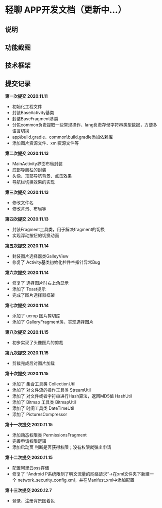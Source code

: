 # 轻聊 APP开发文档（更新中...）

## 说明

## 功能截图

## 技术框架

## 提交记录
**第一次提交 2020.11.11**
- 初始化工程文件
- 封装BaseActivity基类
- 封装BaseFragment基类
- 分包common负责提取一些常规操作、lang负责存储字符串类型数据，方便多语言切换
- app\build.gradle、common\build.gradle添加依赖库
- 添加图片资源文件、xml资源文件等

**第二次提交 2020.11.13**
- MainActivity界面布局封装
- 底部导航栏的封装
- 头像、顶部导航背景、点击效果
- 导航栏切换效果的实现

**第三次提交 2020.11.13**
- 修改文件名
- 修改背景、布局等

**第四次提交 2020.11.13**
- 封装Fragment工具类，用于解决fragment的切换
- 实现浮动按钮的切换动画

**第五次提交 2020.11.14**
- 封装图片选择器类GalleyView
- 修复了 Activity基类初始化控件空指针异常Bug

**第六次提交 2020.11.14**
- 修复了 选择图片时右上角显示
- 添加了 Toast提示
- 完成了图片选择器框架

**第七次提交 2020.11.14**
- 添加了 ucrop 图片剪切库
- 添加了 GalleryFragment类，实现选择图片

**第八次提交 2020.11.15**
- 初步实现了头像图片的剪裁

**第九次提交 2020.11.15**
- 剪裁完成后对图片加载

**第十次提交 2020.11.15**
- 添加了 集合工具类 CollectionUtil
- 添加了 对文件流的操作工具类 StreamUtil
- 添加了 对文件或者字符串进行Hash算法，返回MD5值 HashUtil
- 添加了 Bitmap 工具类 BitmapUtil
- 添加了 时间工具类 DateTimeUtil
- 添加了 PicturesCompressor

**第十一次提交 2020.11.15**
- 添加动态权限类 PermissionsFragment
- 完善申请权限逻辑
- 添加启动页 判断是否获得权限；没有权限就弹出申请

**第十二次提交 2020.11.15**
- 配置阿里云oss存储
- 修复了 “Android P系统限制了明文流量的网络请求”->在xml文件夹下新建一个 network_security_config.xml，并在Manifest.xml中添加配置

**第十三次提交 2020.12.7**
- 登录、注册背景图着色